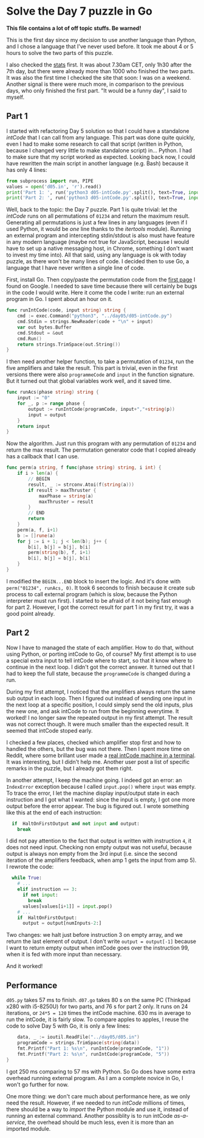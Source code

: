 # Solve the Day 7 puzzle in Go

**This file contains a lot of off topic stuffs. Be warned!**

This is the first day since my decision to use another language than Python, and I chose a language that I've never used before. It took me about 4 or 5 hours to solve the two parts of this puzzle.

I also checked the [stats](https://adventofcode.com/2019/stats) first. It was about 7.30am CET, only 1h30 after the 7th day, but there were already more than 1000 who finished the two parts. It was also the first time I checked the site that soon: I was on a weekend. Another signal is there were much more, in comparison to the previous days, who only finished the first part. "It would be a funny day", I said to myself.

## Part 1

I started with refactoring Day 5 solution so that I could have a standalone *intCode* that I can call from any language. This part was done quite quickly, even I had to make some research to call that script (written in Python, because I changed very little to make standalone script) in... Python. I had to make sure that my script worked as expected. Looking back now, I could have rewritten the main script in another language (e.g. Bash) because it has only 4 lines:

```python
from subprocess import run, PIPE
values = open('d05.in', 'r').read()
print('Part 1: ', run('python3 d05-intCode.py'.split(), text=True, input=values+'1', stdout=PIPE).stdout.strip())
print('Part 2: ', run('python3 d05-intCode.py'.split(), text=True, input=values+'5', stdout=PIPE).stdout.strip())
```

Well, back to the topic: the Day 7 puzzle. Part 1 is quite trivial: let the *intCode* runs on all permutations of `01234` and return the maximum result. Generating all permutations is just a few lines in any languages (even if I used Python, it would be *one* line thanks to the *itertools* module). Running an external program and intercepting stdin/stdout is also must have feature in any modern language (maybe not true for JavaScript, because I would have to set up a native messaging host, in Chrome, something I don't want to invest my time into). All that said, using any language is ok with today puzzle, as there won't be many lines of code. I decided then to use Go, a language that I have never written a single line of code.

First, install Go. Then copy/paste the permutation code from the [first page](https://yourbasic.org/golang/generate-permutation-slice-string/) I found on Google. I needed to save time because there will certainly be bugs in the code I would write. Here it come the code I write: run an external program in Go. I spent about an hour on it.

```Go
func runIntCode(code, input string) string {
	cmd := exec.Command("python3", "../day05/d05-intCode.py")
	cmd.Stdin = strings.NewReader(code + "\n" + input)
	var out bytes.Buffer
	cmd.Stdout = &out
	cmd.Run()
	return strings.TrimSpace(out.String())
}
```

I then need another helper function, to take a permutation of `01234`, run the five amplifiers and take the result. This part is trivial, even in the first versions there were also `programmeCode` and `input` in the function signature. But it turned out that global variables work well, and it saved time.

```Go
func runAcs(phase string) string {
	input := "0"
	for _, p := range phase {
		output := runIntCode(programCode, input+","+string(p))
		input = output
	}
	return input
}
```

Now the algorithm. Just run this program with any permutation of `01234` and return the max result. The permutation generator code that I copied already has a callback that I can use.

```Go
func perm(a string, f func(phase string) string, i int) {
	if i > len(a) {
        // BEGIN
		result, _ := strconv.Atoi(f(string(a)))
		if result > maxThruster {
			maxPhase = string(a)
			maxThruster = result
        }
        // END
		return
	}
	perm(a, f, i+1)
	b := []rune(a)
	for j := i + 1; j < len(b); j++ {
		b[i], b[j] = b[j], b[i]
		perm(string(b), f, i+1)
		b[i], b[j] = b[j], b[i]
	}
}
```

I modified the `BEGIN...END` block to insert the logic. And it's done with `perm("01234", runAcs, 0)`. It took 6 seconds to finish because it create sub process to call external program (which is slow, because the Python interpreter must run first). I started to be afraid of it not being fast enough for part 2. However, I got the correct result for part 1 in my first try, it was a good point already.

## Part 2

Now I have to managed the state of each amplifier. How to do that, without using Python, or porting intCode to Go, of course? My first attempt is to use a special extra input to tell intCode where to start, so that it know where to continue in the next loop. I didn't got the correct answer. It turned out that I had to keep the full state, because the `programmeCode` is changed during a run.

During my first attempt, I noticed that the amplifiers always return the same sub output in each loop. Then I figured out instead of sending one input in the next loop at a specific position, I could simply send the old inputs, plus the new one, and ask intCode to run from the beginning everytime. It worked! I no longer saw the repeated output in my first attempt. The result was not correct though. It were much smaller than the expected result. It seemed that intCode stoped early.

I checked a few places, checked which amplifier stop first and how to handled the others, but the bug was not there. Then I spent more time on Reddit, where some brillant user made a [real intCode machine in a terminal](https://www.reddit.com/r/adventofcode/comments/e7g3ju/intcode_computer_in_your_terminal_link_in_the/). It was interesting, but I didn't help me. Another user post a list of specific remarks in the puzzle, but I already got them right.

In another attempt, I keep the machine going. I indeed got an error: an `IndexError` exception because I called `input.pop()` where `input` was empty. To trace the error, I let the machine display input/output state in each instruction and I got what I wanted: since the input is empty, I got one more output before the error appear. The bug is figured out. I wrote something like this at the end of each instruction:

```Python
  if  HaltOnFirstOutput and not input and output:
    break
```

I did not pay attention to the fact that output is written with instruction `4`, it does not need input. Checking non empty output was not useful, because output is always non empty from the 3rd input (i.e. since the second iteration of the amplifiers feedback, when amp 1 gets the input from amp 5). I rewrote the code:

```Python
  while True:
    # ...
    elif instruction == 3:
      if not input:
        break
      values[values[i+1]] = input.pop()
    # ...
    if  HaltOnFirstOutput:
      output = output[numInputs-2:]
```
Two changes: we halt just before instruction 3 on empty array, and we return the last element of output. I don't write `output = output[-1]` because I want to return empty output when intCode goes over the instruction 99, when it is fed with more input than necessary.

And it worked!

## Performance

`d05.py` takes 57 ms to finish. `d07.go` takes 80 s on the same PC (Thinkpad x280 with i5-8250U) for two parts, and 76 s for part 2 only. It runs on 24 iterations, or `24*5 = 120` times the intCode machine. 630 ms in average to run the intCode, it is fairly slow. To compare apples to apples, I reuse the code to solve Day 5 with Go, it is only a few lines:

```Go
	data, _ := ioutil.ReadFile("../day05/d05.in")
	programCode = strings.TrimSpace(string(data))
	fmt.Printf("Part 1: %s\n", runIntCode(programCode, "1"))
	fmt.Printf("Part 2: %s\n", runIntCode(programCode, "5"))
}
```

I got 250 ms comparing to 57 ms with Python. So Go does have some extra overhead running external program. As I am a complete novice in Go, I won't go further for now.

One more thing: we don't care much about performance here, as we only need the result. However, if we needed to run *intCode* millions of times, there should be a way to *import* the Python module and use it, instead of running an external command. Another possiblity is to run intCode *as-a-service*, the overhead should be much less, even it is more than an imported module.